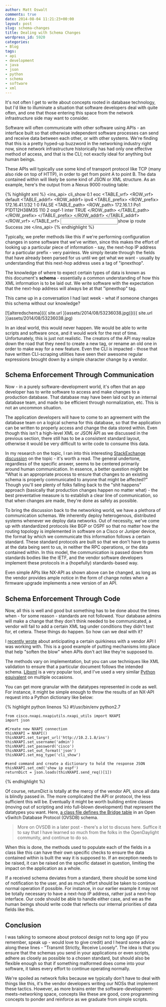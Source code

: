 ```yaml
---
author: Matt Oswalt
comments: true
date: 2014-08-04 11:21:23+00:00
layout: post
slug: schema-changes
title: Dealing with Schema Changes
wordpress_id: 5920
categories:
- Blog
tags:
- api
- development
- java
- json
- python
- schema
- software
- xml
---
```


It's not often I get to write about concepts rooted in database technology, but I'd like to illuminate a situation that software developers deal with quite often, and one that those entering this space from the network infrastructure side may want to consider.

Software will often communicate with other software using APIs - an interface built so that otherwise independent software processes can send and receive data between each other, or with other systems. We're finding that this is a pretty hyped-up buzzword in the networking industry right now, since network infrastructure historically has had only one effective method of access, and that is the CLI; not exactly ideal for anything but human beings.

These APIs will typically use some kind of transport protocol like TCP (many also ride on top of HTTP), in order to get from point A to point B. The data contained within will likely be some kind of JSON or XML structure. As an example, here's the output from a Nexus 9000 routing table:

{% highlight xml %} 
    <?xml version="1.0"?>
    <ins_api>
        <type>cli_show</type>
        <version>0.1</version>
        <sid>eoc</sid>
        <outputs>
            <output>
                <body>
                    <TABLE_vrf>
                        <ROW_vrf>
                            <vrf-name-out>default</vrf-name-out>
                            <TABLE_addrf>
                                <ROW_addrf>
                                    <addrf>ipv4</addrf>
                                    <TABLE_prefix>
                                        <ROW_prefix>
                                            <ipprefix>172.16.41.1/32</ipprefix>
                                            <ucast-nhops>1</ucast-nhops>
                                            <mcast-nhops>0</mcast-nhops>
                                            <attached>FALSE</attached>
                                            <TABLE_path>
                                                <ROW_path>
                                                    <ipnexthop>172.16.1.1</ipnexthop>
                                                    <ifname>Po1</ifname>
                                                    <uptime>P1DT12H38M3S</uptime>
                                                    <pref>110</pref>
                                                    <metric>2</metric>
                                                    <clientname>ospf-1</clientname>
                                                    <type>inter</type>
                                                    <ubest>TRUE</ubest>
                                                </ROW_path>
                                            </TABLE_path>
                                        </ROW_prefix>
                                    </TABLE_prefix>
                                </ROW_addrf>
                            </TABLE_addrf>
                        </ROW_vrf>
                    </TABLE_vrf>
                </body>
                <input>show ip route</input>
                <msg>Success</msg>
                <code>200</code>
            </output>
        </outputs>
    </ins_api>
{% endhighlight %} 

Typically, we prefer methods like this if we're performing configuration changes in some software that we've written, since this makes the effort of looking up a particular piece of information - say, the next-hop IP address for a particular prefix - very painless. We simply iterate through the fields that have already been parsed for us until we get what we want - usually by understanding that this next-hop address uses a tag of "ipnexthop".

The knowledge of where to expect certain types of data is known as this document's **schema** - essentially a common understanding of how this XML information is to be laid out. We write software with the expectation that the next-hop address will always be at that "ipnexthop" tag.

This came up in a conversation I had last week - what if someone changes this schema without our knowledge?

[![alteredschema]({{ site.url }}assets/2014/08/53236038.jpg)]({{ site.url }}assets/2014/08/53236038.jpg)

In an ideal world, this would never happen. We would be able to write scripts and software once, and it would work for the rest of time. Unfortunately, this is just not realistic. The creators of the API may realize down the road that they need to create a new tag, or rename an old one in order to make way for a new feature. Even the CLI is impacted - those that have written CLI-scraping utilities have seen their awesome regular expressions brought down by a simple character change by a vendor.

## Schema Enforcement Through Communication

Now - in a purely software-development world, it's often that an app developer has to write software to access and make changes to a production database. That database may have been laid out by an internal database team, and made to be efficient through normalization, etc. This is not an uncommon situation.

The application developers will have to come to an agreement with the database team on a logical schema for this database, so that the application can be written to properly access and change the data stored within. Even though this isn't a high-level XML or JSON API as we discussed in the previous section, there still has to be a consistent standard layout, otherwise it would be very difficult to write code to consume this data.

In my research on the topic, I ran into this interesting [StackExchange discussion](http://programmers.stackexchange.com/questions/235785/how-to-handle-unexpected-schema-changes-to-production-database) on the topic - it's worth a read. The general undertone, regardless of the specific answer, seems to be centered primarily around human communication. In essence, a better question might be "What is an appropriate process to ensure that changes to an existing schema is properly communicated to anyone that might be affected?" Though you'll see plenty of folks falling back to the "shit happens" approach (basically that production changes happen no matter what) - the best preventative measure is to establish a clear line of communication, so that when changes are made, they're done as safely as possible.

To bring the discussion back to the networking world, we have a plethora of communication schemas. We inherently deploy heterogenous, distributed systems whenever we deploy data networks. Out of necessity, we've come up with standardized protocols like BGP or OSPF so that no matter how the routing topology is implemented in software on a Cisco or Juniper device, the format by which we communicate this information follows a certain standard. These standard protocols are built so that we don't have to guess at the data being sent to us, in neither the RPC operations, or the data contained within. In this model, the communication is passed down from standards bodies like the IETF, and the vendor software developers implement these protocols in a (hopefully) standards-based way.

Even simple APIs like NX-API as shown above can be changed, as long as the vendor provides ample notice in the form of change notes when a firmware upgrade implements a new version of an API.

## Schema Enforcement Through Code

Now, all this is well and good but something has to be done about the times when - for some reason - standards are not followed. Your database admins will make a change that they don't think needed to be communicated, a vendor will fail to add a certain XML tag under conditions they didn't test for, et cetera. These things do happen. So how can we deal with it?

I [recently wrote](https://keepingitclassless.net/2014/07/handling-multiples-cisco-nx-api/) about anticipating a certain quirkiness with a vendor API I was working with. This is a good example of putting mechanisms into place that help "soften the blow" when APIs don't act like they're supposed to.

The methods vary on implementation, but you can use techniques like XML validation to ensure that a particular document follows the intended schema. [Libxml](http://xmlsoft.org/) is a very popular tool, and I've used a very similar [Python equivalent](http://lxml.de/) on multiple occasions.

You can get more granular with the datatypes represented in code as well. For instance, it might be simple enough to throw the results of an NX-API request into a Python dictionary like below:

{% highlight python linenos %} 
    #!/usr/bin/env python2.7
     
    from cisco.nxapi.nxapiutils.nxapi_utils import NXAPI
    import json
     
    #Create new NXAPI connection
    thisNXAPI = NXAPI()
    thisNXAPI.set_target_url('http://10.2.1.8/ins')
    thisNXAPI.set_username('admin')
    thisNXAPI.set_password('cisco')
    thisNXAPI.set_out_format('json')
    thisNXAPI.set_msg_type('cli_show')
     
    #send command and create a dictionary to hold the response JSON
    thisNXAPI.set_cmd('show ip ospf')
    returnDict = json.loads(thisNXAPI.send_req()[1])
{% endhighlight %}

Of course, returnDict is totally at the mercy of the vendor API, since all data is blindly passed in. The more complicated the API or protocol, the less sufficient this will be. Eventually it might be worth building entire classes (moving out of scripting and into full-blown development) that represent the datatypes you want. Here, [a class file defines the Bridge table](https://github.com/opendaylight/ovsdb/blob/master/schemas/openvswitch/src/main/java/org/opendaylight/ovsdb/schema/openvswitch/Bridge.java) in an Open vSwitch Database Protocol (OVSDB) schema.

> More on OVSDB in a later post - there's a lot to discuss here. Suffice it to say that I have learned so much from the folks in the OpenDaylight community, and continue to do so.

When this is done, the methods used to populate each of the fields in a class like this can have their own specific checks to ensure the data contained within is built the way it is supposed to. If an exception needs to be raised, it can be raised on the specific dataset in question, limiting the impact on the application as a whole.

If a received schema deviates from a standard, there should be some kind of notification to the user, and as much effort should be taken to continue normal operation if possible. For instance, in our earlier example it may not be totally necessary to have a next-hop IP address, rather just a next-hop interface. Our code should be able to handle either case, and we as the human beings should write code that reflects our internal priorities of data fields like this.

## Conclusion

I was talking to someone about protocol design not to long ago (if you remember, speak up - would love to give credit) and I heard some advice along these lines - "Transmit Strictly, Receive Loosely". The idea is that you ensure that the schemas you send in your applications or even scripts, adhere as closely as possible to a chosen standard, but should also be flexible enough so that if something malformed does come into your software, it takes every effort to continue operating normally.

We're spoiled as network folks because we typically don't have to deal with things like this, it's the vendor developers writing our NOSs that implement these tactics. However, as more brains enter the software-development-meets-networking space, concepts like these are good, core programming concepts to ponder and reinforce as we graduate from simple scripts.